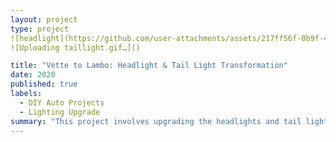 ```yaml
---
layout: project
type: project
![headlight](https://github.com/user-attachments/assets/217ff56f-0b9f-4e73-9168-92bb2adaaa5e)
![Uploading taillight.gif…]()

title: "Vette to Lambo: Headlight & Tail Light Transformation"
date: 2020
published: true
labels:
  - DIY Auto Projects
  - Lighting Upgrade
summary: "This project involves upgrading the headlights and tail lights of a Corvette with high-quality Lamborghini aftermarket parts."
---
```


